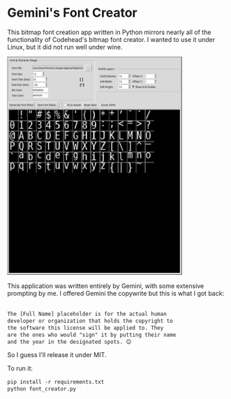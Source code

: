 # Gemini's Font Creator

This bitmap font creation app written in Python mirrors nearly all of the functionality of Codehead's bitmap font creator. I wanted to use it under Linux, but it did not run well under wine.

<img src="shot.png" width="400" height="500">


This application was written entirely by Gemini, with some extensive prompting by me. I offered Gemini the copywrite but this is what I got back:

```"While I generated the text for the license based on the standard MIT License template, I'm an AI and can't be a copyright holder.

The [Full Name] placeholder is for the actual human
developer or organization that holds the copyright to 
the software this license will be applied to. They 
are the ones who would "sign" it by putting their name 
and the year in the designated spots. 😊

```

So I guess I'll release it under MIT.

To run it:
```
pip install -r requirements.txt
python font_creator.py
```


